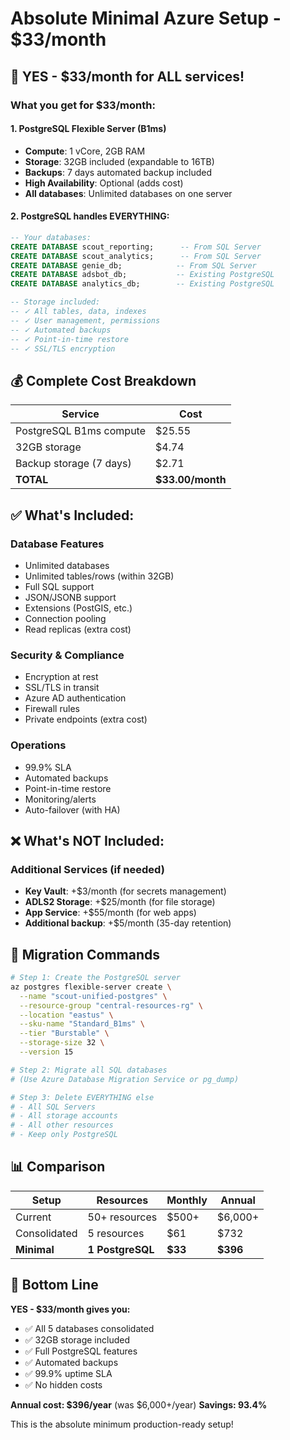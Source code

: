 # Absolute Minimal Azure Setup - $33/month

## 🎯 YES - $33/month for ALL services!

### What you get for $33/month:

#### 1. PostgreSQL Flexible Server (B1ms)
- **Compute**: 1 vCore, 2GB RAM
- **Storage**: 32GB included (expandable to 16TB)
- **Backups**: 7 days automated backup included
- **High Availability**: Optional (adds cost)
- **All databases**: Unlimited databases on one server

#### 2. PostgreSQL handles EVERYTHING:
```sql
-- Your databases:
CREATE DATABASE scout_reporting;      -- From SQL Server
CREATE DATABASE scout_analytics;      -- From SQL Server  
CREATE DATABASE genie_db;            -- From SQL Server
CREATE DATABASE adsbot_db;           -- Existing PostgreSQL
CREATE DATABASE analytics_db;        -- Existing PostgreSQL

-- Storage included:
-- ✓ All tables, data, indexes
-- ✓ User management, permissions
-- ✓ Automated backups
-- ✓ Point-in-time restore
-- ✓ SSL/TLS encryption
```

## 💰 Complete Cost Breakdown

| Service | Cost |
|---------|------|
| PostgreSQL B1ms compute | $25.55 |
| 32GB storage | $4.74 |
| Backup storage (7 days) | $2.71 |
| **TOTAL** | **$33.00/month** |

## ✅ What's Included:

### Database Features
- Unlimited databases
- Unlimited tables/rows (within 32GB)
- Full SQL support
- JSON/JSONB support
- Extensions (PostGIS, etc.)
- Connection pooling
- Read replicas (extra cost)

### Security & Compliance
- Encryption at rest
- SSL/TLS in transit
- Azure AD authentication
- Firewall rules
- Private endpoints (extra cost)

### Operations
- 99.9% SLA
- Automated backups
- Point-in-time restore
- Monitoring/alerts
- Auto-failover (with HA)

## ❌ What's NOT Included:

### Additional Services (if needed)
- **Key Vault**: +$3/month (for secrets management)
- **ADLS2 Storage**: +$25/month (for file storage)
- **App Service**: +$55/month (for web apps)
- **Additional backup**: +$5/month (35-day retention)

## 🚀 Migration Commands

```bash
# Step 1: Create the PostgreSQL server
az postgres flexible-server create \
  --name "scout-unified-postgres" \
  --resource-group "central-resources-rg" \
  --location "eastus" \
  --sku-name "Standard_B1ms" \
  --tier "Burstable" \
  --storage-size 32 \
  --version 15

# Step 2: Migrate all SQL databases
# (Use Azure Database Migration Service or pg_dump)

# Step 3: Delete EVERYTHING else
# - All SQL Servers
# - All storage accounts  
# - All other resources
# - Keep only PostgreSQL
```

## 📊 Comparison

| Setup | Resources | Monthly | Annual |
|-------|-----------|---------|--------|
| Current | 50+ resources | $500+ | $6,000+ |
| Consolidated | 5 resources | $61 | $732 |
| **Minimal** | **1 PostgreSQL** | **$33** | **$396** |

## 🎯 Bottom Line

**YES - $33/month gives you:**
- ✅ All 5 databases consolidated
- ✅ 32GB storage included
- ✅ Full PostgreSQL features
- ✅ Automated backups
- ✅ 99.9% uptime SLA
- ✅ No hidden costs

**Annual cost: $396/year** (was $6,000+/year)
**Savings: 93.4%**

This is the absolute minimum production-ready setup!